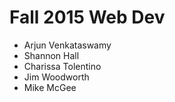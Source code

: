 # Fall 2015 Web Dev

- Arjun Venkataswamy
- Shannon Hall
- Charissa Tolentino
- Jim Woodworth
- Mike McGee
